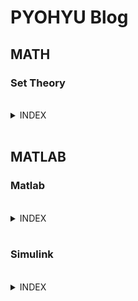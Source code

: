 # PYOHYU Blog

## MATH
 ### Set Theory
<br>
<details>
<summary>INDEX</summary>
<div markdown="1">
<br>

- #### Ch. 1
  - ##### [1.1. Baby Set Theory](https://pyohyu.github.io/math/set1.1/)
  - ##### [1.2. Notation](https://pyohyu.github.io/math/set1.2/)
  - ##### [1.3. Informal View](https://pyohyu.github.io/math/set1.3/)
  - ##### [1.4. Collection of All Sets?](https://pyohyu.github.io/math/set1.4/)

- #### Ch. 2
  - ##### [2.1. Axioms](https://pyohyu.github.io/math/set2.1/)
  - ##### [2.2. Union & intersection](https://pyohyu.github.io/math/set2.2/)
  - ##### 2.3. Algebra of Sets

</div>
</details>

<br>

## MATLAB
 ### Matlab
 <br>
 <details>
 <summary>INDEX</summary>
 <div markdown="1">
 <br>
 
- #### Ch. 1 Workspace
  - ##### [1.1 변수 저장과 불러오기](https://pyohyu.github.io/matlab/mtl1.1/)
  - ##### [1.2 Live Script](https://pyohyu.github.io/matlab/mtl1.2/)
  - ##### [1.3 출력 형식](https://pyohyu.github.io/matlab/mtl1.3/)

- #### Ch. 2 Function
  - ##### [2.1 기초 내장 함수](https://pyohyu.github.io/matlab/mtl2.1/)
  - ##### [2.2 상수](https://pyohyu.github.io/matlab/mtl2.2/)

- #### Ch. 3 Data Structure
  - ##### [3.1 벡터와 행렬](https://pyohyu.github.io/matlab/mtl3.1/)
  - ##### [3.2 테이블 데이터](https://pyohyu.github.io/matlab/mtl3.2/)
  - ##### [3.3 논리형 배열](https://pyohyu.github.io/matlab/mtl3.3/)
  
- #### Ch. 4 Plotting
  - ##### [4.1 데이터 플로팅](https://pyohyu.github.io/matlab/mtl4.1/)

- #### Ch. 5 Programming
  - ##### [5.1 의사 결정 분기](https://pyohyu.github.io/matlab/mtl5.1/)

 </div>
 </details>

<br>

 ### Simulink
 <br>
 <details>
 <summary>INDEX</summary>
 <div markdown="1">
 <br>
 
- #### Ch. 1 Simulink 그래픽 환경
  - ##### [1.1 라이브러리 브라우저](https://pyohyu.github.io/matlab/sml1.1/)

- #### Ch. 2 신호 검사
  - ##### [2.1 Scope 블록](https://pyohyu.github.io/matlab/sml2.1/)

- #### Ch. 3 기본 알고리즘
  - ##### [3.1 수학 연산자](https://pyohyu.github.io/matlab/sml3.1/)
  - ##### [3.2 로직 연산자](https://pyohyu.github.io/matlab/sml3.2/)
  - ##### [3.3 조건문](https://pyohyu.github.io/matlab/sml3.3/)

- #### Ch. 4 Simulink와 MATLAB
  - ##### [4.1 MATLAB 직업 공간 변수](https://pyohyu.github.io/matlab/sml4.1/)
  - ##### [4.2 MATLAB Function 블록](https://pyohyu.github.io/matlab/sml4.2/)

- #### Ch. 5 Dynamic System
  - ##### [5.1 Discrete-Time System](https://pyohyu.github.io/matlab/sml5.1/)
  - ##### [5.2 Continuous-Time System](https://pyohyu.github.io/matlab/sml5.2/)

- #### Ch. 6 Simulation Time
  - ##### [6.1 시뮬레이션 시간](https://pyohyu.github.io/matlab/sml6.1/)

 </div>
 </details>